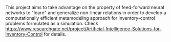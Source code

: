 This project aims to take advantage on the property of feed-forward neural networks to "learn" and generalize non-linear relations in order to develop a computationally efficient metamodeling approach for inventory-control problems formulated as a simulation.
Check https://www.researchgate.net/project/Artificial-Intelligence-Solutions-for-Inventory-Control for details. 
